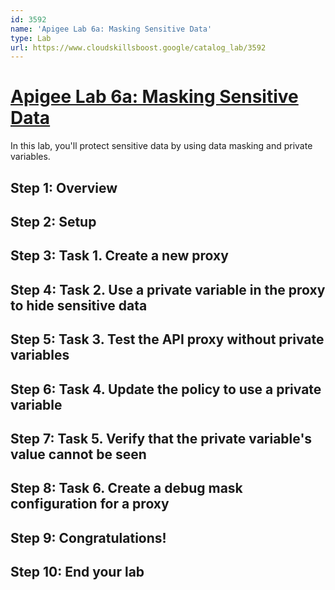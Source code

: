 ```yaml
---
id: 3592
name: 'Apigee Lab 6a: Masking Sensitive Data'
type: Lab
url: https://www.cloudskillsboost.google/catalog_lab/3592
---
```


# [Apigee Lab 6a: Masking Sensitive Data](https://www.cloudskillsboost.google/catalog_lab/3592)

In this lab, you'll protect sensitive data by using data masking and private variables.

## Step 1: Overview

## Step 2: Setup

## Step 3: Task 1. Create a new proxy

## Step 4: Task 2. Use a private variable in the proxy to hide sensitive data

## Step 5: Task 3. Test the API proxy without private variables

## Step 6: Task 4. Update the policy to use a private variable

## Step 7: Task 5. Verify that the private variable's value cannot be seen

## Step 8: Task 6. Create a debug mask configuration for a proxy

## Step 9: Congratulations!

## Step 10: End your lab
